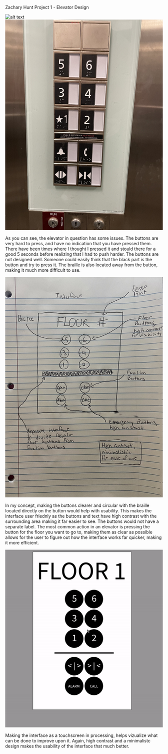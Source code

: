 Zachary Hunt
Project 1 - Elevator Design

![alt text](https://github.com/ZHUNT64/p1.zachary.hunt/blob/main/ElevatorGif.gif?raw=true)
![alt text](https://github.com/ZHUNT64/p1.zachary.hunt/blob/main/ElevatorJPG.JPEG?raw=true)

As you can see, the elevator in question has some issues. The buttons are very hard to press, and have no indication that you have pressed them. There have been times where I thought I pressed it and stould there for a good 5 seconds before realizing that I had to push harder. The buttons are not designed well. Someone could easily think that the black part is the button and try to press it. The braille is also located away from the button, making it much more difficult to use.

![alt text](https://github.com/ZHUNT64/p1.zachary.hunt/blob/main/sketch.JPEG?raw=true)

In my concept, making the buttons clearer and circular with the braille located directly on the button would help with usability. This makes the interface user friednly as the buttons and text have high contrast with the surrounding area making it far easier to see. The buttons would not have a separate label. The most common action in an elevator is pressing the button for the floor you want to go to, making them as clear as possible allows for the user to figure out how the interface works far quicker, making it more efficient.

![alt text](https://github.com/ZHUNT64/p1.zachary.hunt/blob/main/InterfaceGIF.gif?raw=true)

Making the interface as a touchscreen in processing, helps vizualize what can be done to improve upon it. Again, high contrast and a minimalistc design makes the usability of the interface that much better.
